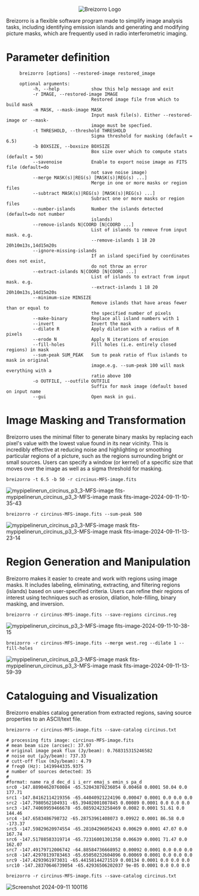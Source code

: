 <p align="center">
  <img src="https://github.com/user-attachments/assets/478422f4-f26d-4d92-b221-cff884052dfa" alt="Breizorro Logo">
</p>

Breizorro is a flexible software program made to simplify image analysis tasks, including identifying emission islands and generating and modifying picture masks, which are frequently used in radio interferometric imaging.


# Parameter definition

```
     breizorro [options] --restored-image restored_image

     optional arguments:
          -h, --help            show this help message and exit
          -r IMAGE, --restored-image IMAGE
                                Restored image file from which to build mask
          -m MASK, --mask-image MASK
                                Input mask file(s). Either --restored-image or --mask-
                                image must be specfied.
          -t THRESHOLD, --threshold THRESHOLD
                                Sigma threshold for masking (default = 6.5)
          -b BOXSIZE, --boxsize BOXSIZE
                                Box size over which to compute stats (default = 50)
          --savenoise           Enable to export noise image as FITS file (default=do
                                not save noise image)
          --merge MASK(s)|REG(s) [MASK(s)|REG(s) ...]
                                Merge in one or more masks or region files
          --subtract MASK(s)|REG(s) [MASK(s)|REG(s) ...]
                                Subract one or more masks or region files
          --number-islands      Number the islands detected (default=do not number
                                islands)
          --remove-islands N|COORD [N|COORD ...]
                                List of islands to remove from input mask. e.g.
                                --remove-islands 1 18 20 20h10m13s,14d15m20s
          --ignore-missing-islands
                                If an island specified by coordinates does not exist,
                                do not throw an error
          --extract-islands N|COORD [N|COORD ...]
                                List of islands to extract from input mask. e.g.
                                --extract-islands 1 18 20 20h10m13s,14d15m20s
          --minimum-size MINSIZE
                                Remove islands that have areas fewer than or equal to
                                the specified number of pixels
          --make-binary         Replace all island numbers with 1
          --invert              Invert the mask
          --dilate R            Apply dilation with a radius of R pixels
          --erode N             Apply N iterations of erosion
          --fill-holes          Fill holes (i.e. entirely closed regions) in mask
          --sum-peak SUM_PEAK   Sum to peak ratio of flux islands to mask in original
                                image.e.g. --sum-peak 100 will mask everything with a
                                ratio above 100
          -o OUTFILE, --outfile OUTFILE
                                Suffix for mask image (default based on input name
          --gui                 Open mask in gui.
```


# Image Masking and Transformation

Breizorro uses the minimal filter to generate binary masks by replacing each pixel's value with the lowest value found in its near vicinity. This is incredibly effective at reducing noise and highlighting or smoothing particular regions of a picture, such as the regions surrounding bright or small sources. Users can specify a window (or kernel) of a specific size that moves over the image as well as a sigma threshold for masking.

```
breizorro -t 6.5 -b 50 -r circinus-MFS-image.fits
```

![mypipelinerun_circinus_p3_3-MFS-image fits-mypipelinerun_circinus_p3_3-MFS-image mask fits-image-2024-09-11-10-35-43](https://github.com/user-attachments/assets/cfd2f918-340a-4148-96a2-c00ca41b33d0)


```
breizorro -r circinus-MFS-image.fits --sum-peak 500
```

![mypipelinerun_circinus_p3_3-MFS-image mask fits-mypipelinerun_circinus_p3_3-MFS-image mask fits-image-2024-09-11-13-23-14](https://github.com/user-attachments/assets/0ff50068-ec8a-42bf-8539-9f68f15a1ea9)

# Region Generation and Manipulation

Breizorro makes it easier to create and work with regions using image masks. It includes labeling, eliminating, extracting, and filtering regions (islands) based on user-specified criteria. Users can refine their regions of interest using techniques such as erosion, dilation, hole-filling, binary masking, and inversion.

```
breizorro -r circinus-MFS-image.fits --save-regions circinus.reg
```

![mypipelinerun_circinus_p3_3-MFS-image fits-image-2024-09-11-10-38-15](https://github.com/user-attachments/assets/14f435e1-6234-4515-9597-c3002a644975)

```
breizorro -r circinus-MFS-image.fits --merge west.reg --dilate 1 --fill-holes
```

![mypipelinerun_circinus_p3_3-MFS-image mask fits-mypipelinerun_circinus_p3_3-MFS-image mask fits-image-2024-09-11-13-59-39](https://github.com/user-attachments/assets/2308c7b7-2ec0-4895-b93b-5d96f3d99337)


# Cataloguing and Visualization

Breizorro enables catalog generation from extracted regions, saving source properties to an ASCII/text
file.

```
breizorro -r circinus-MFS-image.fits --save-catalog circinus.txt
```

```
# processing fits image: circinus-MFS-image.fits
# mean beam size (arcsec): 37.97
# original image peak flux (Jy/beam): 0.768315315246582
# noise out (μJy/beam): 737.33
# cutt-off flux (mJy/beam): 4.79
# freq0 (Hz): 1419944335.9375
# number of sources detected: 35
#
#format: name ra_d dec_d i i_err emaj_s emin_s pa_d
src0 -147.88904620760084 -65.52043870236054 0.00468 0.0001 50.04 0.0 177.71
src1 -147.84162114219356 -65.44040921224196 0.00047 0.0001 0.0 0.0 0.0
src2 -147.7980562104931 -65.39402001087845 0.00089 0.0001 0.0 0.0 0.0
src3 -147.74069959466678 -65.08592423258469 0.0082 0.0001 51.61 0.0 144.46
src4 -147.6583486798732 -65.28753961408073 0.09922 0.0001 86.58 0.0 -173.37
src5 -147.59829620974554 -65.28104296056243 0.00629 0.0001 47.07 0.0 167.74
src6 -147.51788583319714 -65.72316001301358 0.06639 0.0001 71.47 0.0 162.07
src7 -147.49179712006742 -64.88584736668952 0.00092 0.0001 0.0 0.0 0.0
src8 -147.42970139783463 -65.65050232604096 0.00069 0.0001 0.0 0.0 0.0
src9 -147.4293961973031 -65.44158144271519 0.00134 0.0001 0.0 0.0 0.0
src10 -147.28370646739054 -65.42936506202037 9e-05 0.0001 0.0 0.0 0.0
```

```
breizorro -r circinus-MFS-image.fits --save-catalog circinus.txt
```

![Screenshot 2024-09-11 100116](https://github.com/user-attachments/assets/79d3ece6-5d96-48a1-a06e-fbae2987d333)
